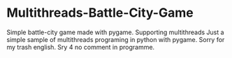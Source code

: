# Multithreads-Battle-City-Game
Simple battle-city game made with pygame. Supporting multithreads
Just a simple sample of multithreads programing in python with pygame.
Sorry for my trash english.
Sry 4 no comment in programme.
